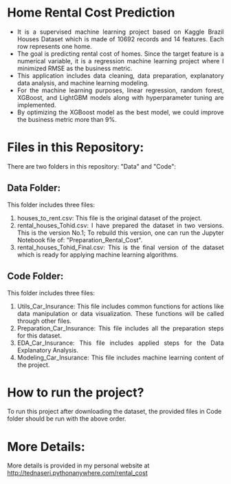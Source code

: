 # Home Rental Cost Prediction
<ul align="justify">
<li>It is a supervised machine learning project based on Kaggle Brazil Houses Dataset which is made of 10692 records and 14 features. Each row represents one home.</li>
<li>The goal is predicting rental cost of homes. Since the target feature is a numerical variable, it is a regression machine learning project where I minimized RMSE as the business metric.</li>
<li>This application includes data cleaning, data preparation, explanatory data analysis, and machine learning modeling.</li>
<li>For the machine learning purposes, linear regression, random forest, XGBoost, and LightGBM models along with hyperparameter tuning are implemented.</li>
<li>By optimizing the XGBoost model as the best model, we could improve the business metric more than 9%.</li>
</ul>
  
# Files in this Repository:
There are two folders in this repository: "Data" and "Code":

## Data Folder:
This folder includes three files:
<ol align="justify">
<li>houses_to_rent.csv: This file is the original dataset of the project.</li>
<li>rental_houses_Tohid.csv: I have prepared the dataset in two versions. This is the version No.1; To rebuild this version, one can run the Jupyter Notebook file of: "Preparation_Rental_Cost".</li>
<li>rental_houses_Tohid_Final.csv: This is the final version of the dataset which is ready for applying machine learning algorithms.</li>
</ol>


## Code Folder:
This folder includes three files:
<ol align="justify">
<li>Utils_Car_Insurance: This file includes common functions for actions like data manipulation or data visualization. These functions will be called through other files.</li>
<li>Preparation_Car_Insurance: This file includes all the preparation steps for this dataset.</li>
<li>EDA_Car_Insurance: This file includes applied steps for the Data Explanatory Analysis.</li>
<li>Modeling_Car_Insurance: This file includes machine learning content of the project.</li>
</ol>

# How to run the project?
To run this project after downloading the dataset, the provided files in Code folder should be run with the above order.

# More Details:
More details is provided in my personal website at http://tednaseri.pythonanywhere.com/rental_cost
